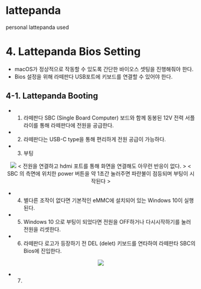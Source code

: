 # lattepanda
personal lattepanda used

# 4. Lattepanda Bios Setting
- macOS가 정상적으로 작동할 수 있도록 간단한 바이오스 셋팅을 진행해줘야 한다.
- Bios 설정을 위해 라떼판다 USB포트에 키보드를 연결할 수 있어야 한다.

## 4-1. Lattepanda Booting 
- 1. 라떼판다 SBC (Single Board Computer) 보드와 함께 동봉된 12V 전력 서플라이를 통해 라떼판다에 전원을 공급한다.
- 2. 라떼판다는 USB-C type을 통해 편리하게 전원 공급이 가능하다.
- 3. 부팅
<div align="center">
  <img src="https://user-images.githubusercontent.com/92789013/194212696-ee46ec76-b849-4f47-b7b2-71e19553a77b.jpg">
  < 전원을 연결하고 hdmi 포트를 통해 화면을 연결해도 아무런 반응이 없다. >
  < SBC 의 측면에 위치한 power 버튼을 약 1초간 눌러주면 파란불이 점등되며 부팅이 시작된다 >
</div>

- 4. 별다른 조작이 없다면 기본적인 eMMC에 설치되어 있는 Windows 10이 실행된다.
- 5. Windows 10 으로 부팅이 되었다면 전원을 OFF하거나 다시시작하기를 눌러 전원을 리셋한다.
- 6. 라떼판다 로고가 등장하기 전 DEL (delet) 키보드를 연타하여 라떼판타 SBC의 Bios에 진입한다.
<div align="center">
  <img src="https://user-images.githubusercontent.com/92789013/194212688-1f76d30a-bc33-46fd-af6f-301de59d0896.jpg">
  </div>
  
- 7. 
